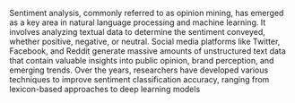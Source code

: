 Sentiment analysis, commonly referred to as opinion mining, has emerged as a key area in 
natural language processing and machine learning. It involves analyzing textual data to 
determine the sentiment conveyed, whether positive, negative, or neutral. Social media 
platforms like Twitter, Facebook, and Reddit generate massive amounts of unstructured text 
data that contain valuable insights into public opinion, brand perception, and emerging trends. 
Over the years, researchers have developed various techniques to improve sentiment 
classification accuracy, ranging from lexicon-based approaches to deep learning models

